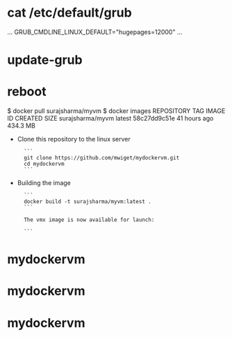 # cat /etc/default/grub
...
GRUB_CMDLINE_LINUX_DEFAULT="hugepages=12000"
...
# update-grub
# reboot

$ docker pull surajsharma/myvm
$ docker images
REPOSITORY          TAG                 IMAGE ID            CREATED             SIZE
surajsharma/myvm    latest              58c27dd9c51e        41 hours ago        434.3 MB


- Clone this repository to the linux server

        ```
        git clone https://github.com/mwiget/mydockervm.git
        cd mydockervm
        ```

- Building the image

        ```
        docker build -t surajsharma/myvm:latest .
        ```

        The vmx image is now available for launch:

        ```


# mydockervm
# mydockervm
# mydockervm
